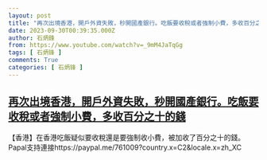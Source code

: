 ```yaml
---
layout: post
title: "再次出境香港，開戶外資失敗，秒開國產銀行。吃飯要收稅或者強制小費，多收百分之十的錢"
date: 2023-09-30T00:39:35.000Z
author: 石炳鋒
from: https://www.youtube.com/watch?v=_9mM4JaTqGg
tags: [ 石炳锋 ]
comments: True
categories: [ 石炳锋 ]
---
```

<!--1696034375000-->
[再次出境香港，開戶外資失敗，秒開國產銀行。吃飯要收稅或者強制小費，多收百分之十的錢](https://www.youtube.com/watch?v=_9mM4JaTqGg)
------

<div>
【香港】在香港吃飯疑似要收稅還是要強制收小費，被加收了百分之十的錢。Papal支持連接https://paypal.me/761009?country.x=C2&locale.x=zh_XC
</div>
